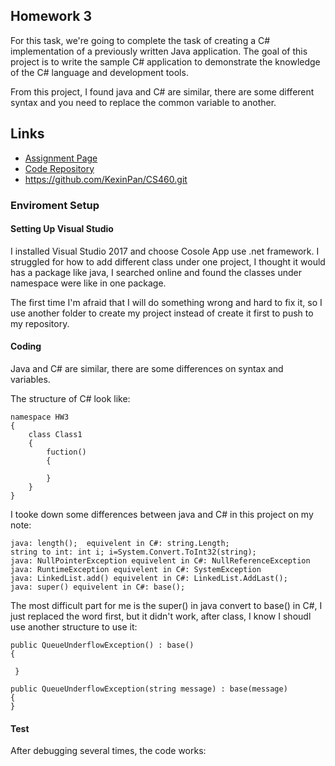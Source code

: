 ## Homework 3

For this task, we're going to complete the task of creating a C# implementation of a previously written Java application. The goal of this project is to write the sample C# application to demonstrate the knowledge of the C# language and development tools.

From this project, I found java and C# are similar, there are some different syntax and you need to replace the common variable to another.


## Links

* [Assignment Page](http://www.wou.edu/~morses/classes/cs46x/assignments/HW3.html)
* [Code Repository](https://github.com/KexinPan/CS460/HW3)
* https://github.com/KexinPan/CS460.git

### Enviroment Setup

#### Setting Up Visual Studio

I installed Visual Studio 2017 and choose Cosole App use .net framework. I struggled for how to add different class under one project, I thought it would has a package like java, I searched online and found the classes under namespace were like in one package.

The first time I'm afraid that I will do something wrong and hard to fix it, so I use another folder to create my project instead of create it first to push to my repository.

#### Coding

Java and C# are similar, there are some differences on syntax and variables.

The structure of C# look like:

```
namespace HW3
{
    class Class1
    {
        fuction()
        {

        }
    }
}

```
I tooke down some differences between java and C# in this project on my note:
```
java: length();  equivelent in C#: string.Length;
string to int: int i; i=System.Convert.ToInt32(string);
java: NullPointerException equivelent in C#: NullReferenceException
java: RuntimeException equivelent in C#: SystemException
java: LinkedList.add() equivelent in C#: LinkedList.AddLast();
java: super() equivelent in C#: base();

```
The most difficult part for me is the super() in java convert to base() in C#, I just replaced the word first, but it didn't work, after class, I know I shoudl use another structure to use it:

```
public QueueUnderflowException() : base()
{

 }

public QueueUnderflowException(string message) : base(message)
{
}
```

#### Test

After debugging several times, the code works:







